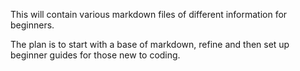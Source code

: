 This will contain various markdown files of different information for beginners. 

The plan is to start with a base of markdown, refine and then set up beginner guides for those new to coding. 
